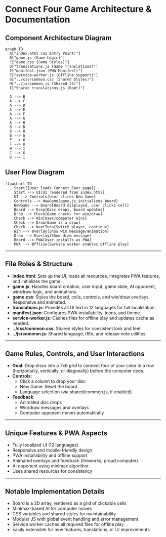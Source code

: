 # Connect Four Game Architecture & Documentation

## Component Architecture Diagram

```mermaid
graph TD
  A["index.html (UI Entry Point)"]
  B["game.js (Game Logic)"]
  C["game.css (Game Styles)"]
  D["translations.js (Game Translations)"]
  E["manifest.json (PWA Manifest)"]
  F["service-worker.js (Offline Support)"]
  G["../css/common.css (Shared Styles)"]
  H["../js/common.js (Shared JS)"]
  I["Shared translations.js (Root)"]

  A --> B
  A --> C
  A --> D
  A --> E
  A --> F
  A --> G
  A --> H
  B --> D
  B --> H
  B --> G
  F --> G
  F --> H
  H --> I
  C --> G
  D --> I
```

## User Flow Diagram

```mermaid
flowchart TD
    Start([User loads Connect Four page])
    Start --> UI[UI rendered from index.html]
    UI --> Controls[User clicks New Game]
    Controls --> NewGame[game.js initializes board]
    NewGame --> Board[Board displayed, user clicks cell]
    Board --> Drop[Disc drops, board updates]
    Drop --> Check[Game checks for win/draw]
    Check --> Win[User/computer wins]
    Check --> Draw[Game is a draw]
    Check --> NextTurn[Switch player, continue]
    Win --> Overlay[Show win message/animation]
    Draw --> Overlay[Show draw message]
    Board --> PWA[User installs as PWA]
    PWA --> Offline[Service worker enables offline play]
```

---

## File Roles & Structure

- **index.html**: Sets up the UI, loads all resources, integrates PWA features, and initializes the game.
- **game.js**: Handles board creation, user input, game state, AI opponent, win/draw logic, and animations.
- **game.css**: Styles the board, cells, controls, and win/draw overlays. Responsive and animated.
- **translations.js**: Provides all UI text in 12 languages for full localization.
- **manifest.json**: Configures PWA installability, icons, and theme.
- **service-worker.js**: Caches files for offline play and updates cache as needed.
- **../css/common.css**: Shared styles for consistent look and feel.
- **../js/common.js**: Shared language, i18n, and release note utilities.

---

## Game Rules, Controls, and User Interactions

- **Goal**: Drop discs into a 7x6 grid to connect four of your color in a row (horizontally, vertically, or diagonally) before the computer does.
- **Controls**:
  - Click a column to drop your disc
  - New Game: Reset the board
  - Language selection (via shared/common.js, if enabled)
- **Feedback**:
  - Animated disc drops
  - Win/draw messages and overlays
  - Computer opponent moves automatically

---

## Unique Features & PWA Aspects

- Fully localized UI (12 languages)
- Responsive and mobile-friendly design
- PWA installability and offline support
- Animated overlays and feedback (fireworks, proud computer)
- AI opponent using minimax algorithm
- Uses shared resources for consistency

---

## Notable Implementation Details

- Board is a 2D array, rendered as a grid of clickable cells
- Minimax-based AI for computer moves
- CSS variables and shared styles for maintainability
- Modular JS with global event handling and error management
- Service worker caches all required files for offline play
- Easily extensible for new features, translations, or UI improvements 